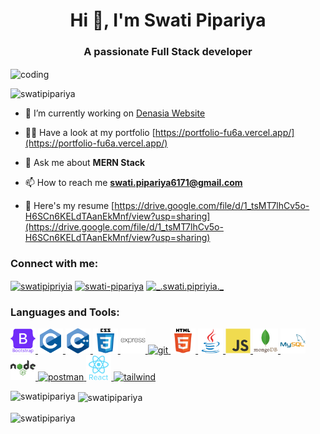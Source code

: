<h1 align="center">Hi 👋, I'm Swati Pipariya</h1>
<h3 align="center">A passionate Full Stack developer</h3>
<img src="https://cdn.dribbble.com/users/17707/screenshots/2413754/rrr.gif" align="center" alt="coding" width="900" >
<p align="left"> <img src="https://komarev.com/ghpvc/?username=swatipipariya&label=Profile%20views&color=0e75b6&style=flat" alt="swatipipariya" /> </p>

- 🔭 I’m currently working on [Denasia Website](https://github.com/SwatiPipariya/denasia)

- 👨‍💻 Have a look at my portfolio [https://portfolio-fu6a.vercel.app/](https://portfolio-fu6a.vercel.app/)

- 💬 Ask me about **MERN Stack**

- 📫 How to reach me **swati.pipariya6171@gmail.com**

- 📄 Here's my resume [https://drive.google.com/file/d/1_tsMT7lhCv5o-H6SCn6KELdTAanEkMnf/view?usp=sharing](https://drive.google.com/file/d/1_tsMT7lhCv5o-H6SCn6KELdTAanEkMnf/view?usp=sharing)

<h3 align="left">Connect with me:</h3>
<p align="left">
<a href="https://twitter.com/swatipipriyia" target="blank"><img align="center" src="https://raw.githubusercontent.com/rahuldkjain/github-profile-readme-generator/master/src/images/icons/Social/twitter.svg" alt="swatipipriyia" height="30" width="40" /></a>
<a href="https://linkedin.com/in/swati-pipariya" target="blank"><img align="center" src="https://raw.githubusercontent.com/rahuldkjain/github-profile-readme-generator/master/src/images/icons/Social/linked-in-alt.svg" alt="swati-pipariya" height="30" width="40" /></a>
<a href="https://instagram.com/_.swati.pipriyia._" target="blank"><img align="center" src="https://raw.githubusercontent.com/rahuldkjain/github-profile-readme-generator/master/src/images/icons/Social/instagram.svg" alt="_.swati.pipriyia._" height="30" width="40" /></a>
</p>

<h3 align="left">Languages and Tools:</h3>
<p align="left"> <a href="https://getbootstrap.com" target="_blank" rel="noreferrer"> <img src="https://raw.githubusercontent.com/devicons/devicon/master/icons/bootstrap/bootstrap-plain-wordmark.svg" alt="bootstrap" width="40" height="40"/> </a> <a href="https://www.cprogramming.com/" target="_blank" rel="noreferrer"> <img src="https://raw.githubusercontent.com/devicons/devicon/master/icons/c/c-original.svg" alt="c" width="40" height="40"/> </a> <a href="https://www.w3schools.com/cpp/" target="_blank" rel="noreferrer"> <img src="https://raw.githubusercontent.com/devicons/devicon/master/icons/cplusplus/cplusplus-original.svg" alt="cplusplus" width="40" height="40"/> </a> <a href="https://www.w3schools.com/css/" target="_blank" rel="noreferrer"> <img src="https://raw.githubusercontent.com/devicons/devicon/master/icons/css3/css3-original-wordmark.svg" alt="css3" width="40" height="40"/> </a> <a href="https://expressjs.com" target="_blank" rel="noreferrer"> <img src="https://raw.githubusercontent.com/devicons/devicon/master/icons/express/express-original-wordmark.svg" alt="express" width="40" height="40"/> </a> <a href="https://git-scm.com/" target="_blank" rel="noreferrer"> <img src="https://www.vectorlogo.zone/logos/git-scm/git-scm-icon.svg" alt="git" width="40" height="40"/> </a> <a href="https://www.w3.org/html/" target="_blank" rel="noreferrer"> <img src="https://raw.githubusercontent.com/devicons/devicon/master/icons/html5/html5-original-wordmark.svg" alt="html5" width="40" height="40"/> </a> <a href="https://www.java.com" target="_blank" rel="noreferrer"> <img src="https://raw.githubusercontent.com/devicons/devicon/master/icons/java/java-original.svg" alt="java" width="40" height="40"/> </a> <a href="https://developer.mozilla.org/en-US/docs/Web/JavaScript" target="_blank" rel="noreferrer"> <img src="https://raw.githubusercontent.com/devicons/devicon/master/icons/javascript/javascript-original.svg" alt="javascript" width="40" height="40"/> </a> <a href="https://www.mongodb.com/" target="_blank" rel="noreferrer"> <img src="https://raw.githubusercontent.com/devicons/devicon/master/icons/mongodb/mongodb-original-wordmark.svg" alt="mongodb" width="40" height="40"/> </a> <a href="https://www.mysql.com/" target="_blank" rel="noreferrer"> <img src="https://raw.githubusercontent.com/devicons/devicon/master/icons/mysql/mysql-original-wordmark.svg" alt="mysql" width="40" height="40"/> </a> <a href="https://nodejs.org" target="_blank" rel="noreferrer"> <img src="https://raw.githubusercontent.com/devicons/devicon/master/icons/nodejs/nodejs-original-wordmark.svg" alt="nodejs" width="40" height="40"/> </a> <a href="https://postman.com" target="_blank" rel="noreferrer"> <img src="https://www.vectorlogo.zone/logos/getpostman/getpostman-icon.svg" alt="postman" width="40" height="40"/> </a> <a href="https://reactjs.org/" target="_blank" rel="noreferrer"> <img src="https://raw.githubusercontent.com/devicons/devicon/master/icons/react/react-original-wordmark.svg" alt="react" width="40" height="40"/> </a> <a href="https://tailwindcss.com/" target="_blank" rel="noreferrer"> <img src="https://www.vectorlogo.zone/logos/tailwindcss/tailwindcss-icon.svg" alt="tailwind" width="40" height="40"/> </a> </p>

<p><img align="left" src="https://github-readme-stats.vercel.app/api/top-langs?username=swatipipariya&show_icons=true&locale=en&layout=compact" alt="swatipipariya" /></p>

<p>&nbsp;<img align="center" src="https://github-readme-stats.vercel.app/api?username=swatipipariya&show_icons=true&locale=en" alt="swatipipariya" /></p>

<p><img align="center" src="https://github-readme-streak-stats.herokuapp.com/?user=swatipipariya&" alt="swatipipariya" /></p>
